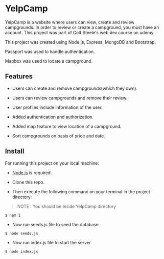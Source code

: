 # YelpCamp
YelpCamp is a website where users can view, create and review campgrounds. In order to review or create a campground, you must have an account. This project was part of Colt Steele's web dev course on udemy.

This project was created using Node.js, Express, MongoDB and Bootstrap.

Passport was used to handle authentication.

Mapbox was used to locate a campground.

## Features
* Users can create and remove campgrounds(which they own).

* Users can review campgrounds and remove their review.

* User profiles include information of the user.

* Added authentication and authorization.

* Added map feature to view location of a campground.

* Sort campgrounds on basis of price and date.

## Install

For running this project on your local machine:

- [Node.js](https://nodejs.org/en/download/) is required.

- Clone this repo.

- Then execute the following command on your terminal in the project directory:

> NOTE : You should be inside YelpCamp directory 

```
$ npm i
```

- Now run seeds.js file to seed the database 

```
$ node seeds.js
```

- Now run index.js file to start the server

```
$ node index.js
```

